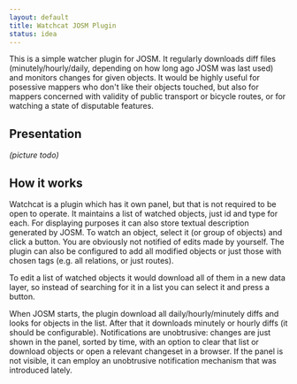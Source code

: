 ```yaml
---
layout: default
title: Watchcat JOSM Plugin
status: idea
---
```


This is a simple watcher plugin for JOSM. It regularly downloads diff files (minutely/hourly/daily, depending
on how long ago JOSM was last used) and monitors changes for given objects. It would be highly useful for
posessive mappers who don't like their objects touched, but also for mappers concerned with validity of
public transport or bicycle routes, or for watching a state of disputable features.

## Presentation

_(picture todo)_

## How it works

Watchcat is a plugin which has it own panel, but that is not required to be open to operate. It maintains
a list of watched objects, just id and type for each. For displaying purposes it can also store textual
description generated by JOSM. To watch an object, select it (or group of objects) and click a button.
You are obviously not notified of edits made by yourself. The plugin can also be configured to add all
modified objects or just those with chosen tags (e.g. all relations, or just routes).

To edit a list of watched objects it would download all of them in a new data layer,
so instead of searching for it in a list you can select it and press a button.

When JOSM starts, the plugin download all daily/hourly/minutely diffs and looks for objects in the list.
After that it downloads minutely or hourly diffs (it should be configurable). Notifications are unobtrusive:
changes are just shown in the panel, sorted by time, with an option to clear that list or download objects
or open a relevant changeset in a browser. If the panel is not visible, it can employ an unobtrusive
notification mechanism that was introduced lately.

